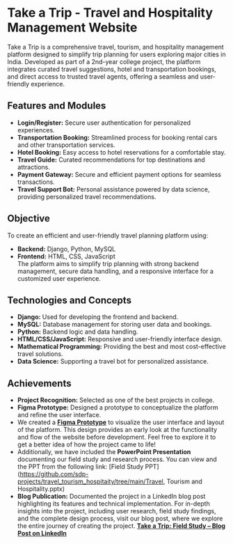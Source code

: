 # Take a Trip - Travel and Hospitality Management Website

Take a Trip is a comprehensive travel, tourism, and hospitality management platform designed to simplify trip planning for users exploring major cities in India. Developed as part of a 2nd-year college project, the platform integrates curated travel suggestions, hotel and transportation bookings, and direct access to trusted travel agents, offering a seamless and user-friendly experience.

## Features and Modules
- **Login/Register:** Secure user authentication for personalized experiences.  
- **Transportation Booking:** Streamlined process for booking rental cars and other transportation services.  
- **Hotel Booking:** Easy access to hotel reservations for a comfortable stay.  
- **Travel Guide:** Curated recommendations for top destinations and attractions.  
- **Payment Gateway:** Secure and efficient payment options for seamless transactions.  
- **Travel Support Bot:** Personal assistance powered by data science, providing personalized travel recommendations.  

## Objective
To create an efficient and user-friendly travel planning platform using:
- **Backend:** Django, Python, MySQL  
- **Frontend:** HTML, CSS, JavaScript  
The platform aims to simplify trip planning with strong backend management, secure data handling, and a responsive interface for a customized user experience.

## Technologies and Concepts
- **Django:** Used for developing the frontend and backend.
- **MySQL:** Database management for storing user data and bookings.
- **Python:** Backend logic and data handling.
- **HTML/CSS/JavaScript:** Responsive and user-friendly interface design.
- **Mathematical Programming:** Providing the best and most cost-effective travel solutions.
- **Data Science:** Supporting a travel bot for personalized assistance.


## Achievements
- **Project Recognition:** Selected as one of the best projects in college.
- **Figma Prototype:** Designed a prototype to conceptualize the platform and refine the user interface.
- We created a **[Figma Prototype](https://www.figma.com/design/FahPiGlTBc7KsShKlagmXM/Take-a-Trip---Prototype)** to visualize the user interface and layout of the platform. This design provides an early look at the functionality and flow of the website before development. Feel free to explore it to get a better idea of how the project came to life!
- Additionally, we have included the **PowerPoint Presentation** documenting our field study and research process. You can view and the PPT from the following link:
  [Field Study PPT](https://github.com/sdp-projects/travel_tourism_hospitaity/tree/main/Travel, Tourism and Hospitality.pptx)
- **Blog Publication:** Documented the project in a LinkedIn blog post highlighting its features and technical implementation. 
For in-depth insights into the project, including user research, field study findings, and the complete design process, visit our blog post, where we explore the entire journey of creating the project. **[Take a Trip: Field Study – Blog Post on LinkedIn](https://www.linkedin.com/posts/sanjana--garimella_kluniversity-klcse-activity-6766830065876660224-k3sy?utm_source=share&utm_medium=member_desktop)**


